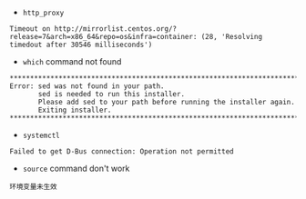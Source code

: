 - `http_proxy`
```
Timeout on http://mirrorlist.centos.org/?release=7&arch=x86_64&repo=os&infra=container: (28, 'Resolving timedout after 30546 milliseconds')
```
- `which` command not found
```
********************************************************************************
Error: sed was not found in your path.
       sed is needed to run this installer.
       Please add sed to your path before running the installer again.
       Exiting installer.
********************************************************************************
```
- `systemctl`
```
Failed to get D-Bus connection: Operation not permitted
```
- `source` command don't work
```
环境变量未生效
```